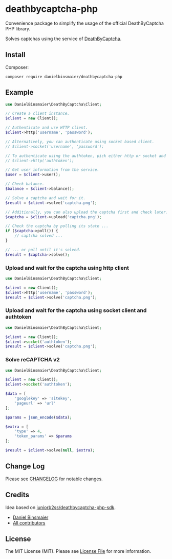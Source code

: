 # deathbycaptcha-php

Convenience package to simplify the usage of the official DeathByCaptcha PHP library.

Solves captchas using the service of [DeathByCaptcha](https://www.deathbycaptcha.com/).

## Install

Composer:
```
composer require danielbinsmaier/deathbycaptcha-php
```

## Example

```php
use DanielBinsmaier\DeathByCaptcha\Client;

// Create a client instance.
$client = new Client();

// Authenticate and use HTTP client.
$client->http('username', 'password');

// Alternatively, you can authenticate using socket based client.
// $client->socket('username', 'password');

// To authenticate using the authtoken, pick either http or socket and don't use a password.
// $client->http('authtoken');

// Get user information from the service.
$user = $client->user();

// Check balance.
$balance = $client->balance();

// Solve a captcha and wait for it.
$result = $client->solve('captcha.png');

// Additionally, you can also upload the captcha first and check later.
$captcha = $client->upload('captcha.png');

// Check the captcha by polling its state ...
if ($captcha->poll()) {
    // captcha solved ...
}

// ... or poll until it's solved.
$result = $captcha->solve();
```

### Upload and wait for the captcha using http client

```php
use DanielBinsmaier\DeathByCaptcha\Client;

$client = new Client();
$client->http('username', 'password');
$result = $client->solve('captcha.png');
```

### Upload and wait for the captcha using socket client and authtoken

```php
use DanielBinsmaier\DeathByCaptcha\Client;

$client = new Client();
$client->socket('authtoken');
$result = $client->solve('captcha.png');
```

### Solve reCAPTCHA v2

```php
use DanielBinsmaier\DeathByCaptcha\Client;

$client = new Client();
$client->socket('authtoken');

$data = [
    'googlekey' => 'sitekey',
    'pageurl' => 'url'
];

$params = json_encode($data);

$extra = [
    'type' => 4,
    'token_params' => $params
];

$result = $client->solve(null, $extra);
```

## Change Log

Please see [CHANGELOG](CHANGELOG.md) for notable changes.

## Credits
Idea based on [juniorb2ss/deathbycaptcha-php-sdk](https://raw.githubusercontent.com/juniorb2ss/deathbycaptcha-php-sdk).

- [Daniel Binsmaier](https://github.com/danielbinsmaier)
- [All contributors](../../contributors)

## License

The MIT License (MIT). Please see [License File](LICENSE) for more information.
